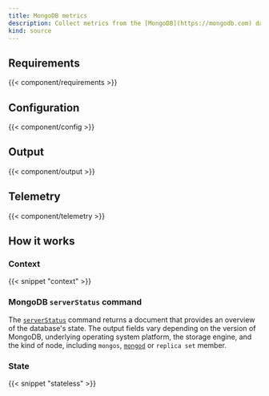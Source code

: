 ```yaml
---
title: MongoDB metrics
description: Collect metrics from the [MongoDB](https://mongodb.com) database
kind: source
---
```


## Requirements

{{< component/requirements >}}

## Configuration

{{< component/config >}}

## Output

{{< component/output >}}

## Telemetry

{{< component/telemetry >}}

## How it works

### Context

{{< snippet "context" >}}

### MongoDB `serverStatus` command

The [`serverStatus`][server_status] command returns a document that provides an overview of the database's state. The output fields vary depending on the version of MongoDB, underlying operating system platform, the storage engine, and the kind of node, including `mongos`, [`mongod`][mongod] or `replica set` member.

### State

{{< snippet "stateless" >}}

[mongod]: https://vector.dev/docs/reference/configuration/sources/mongodb_metrics/#mongod
[server_status]: https://docs.mongodb.com/manual/reference/command/serverStatus

